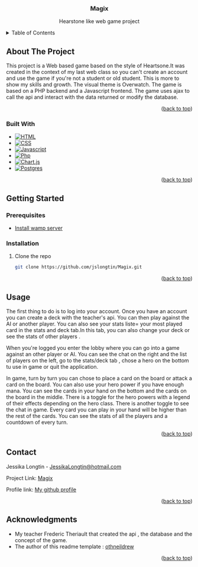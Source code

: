 

<!-- Info connexions
username : Name_Hidden  -->

<a name="readme-top"></a>



<!-- PROJECT LOGO -->
<br />
<div align="center">
<h3 align="center">Magix</h3>

  <p align="center">
    Hearstone like web game project
  </p>
</div>



<!-- TABLE OF CONTENTS -->
<details>
  <summary>Table of Contents</summary>
  <ol>
    <li>
      <a href="#about-the-project">About The Project</a>
      <ul>
        <li><a href="#built-with">Built With</a></li>
      </ul>
    </li>
    <li>
      <a href="#getting-started">Getting Started</a>
      <ul>
        <li><a href="#prerequisites">Prerequisites</a></li>
        <li><a href="#installation">Installation</a></li>
      </ul>
    </li>
    <li><a href="#usage">Usage</a></li>
    <li><a href="#contact">Contact</a></li>
    <li><a href="#acknowledgments">Acknowledgments</a></li>
  </ol>
</details>



<!-- ABOUT THE PROJECT -->
## About The Project
<!-- [![Homescreen][homepage-screenshot]] -->
<!-- [![Product Name Screen Shot][product-screenshot]](https://example.com) -->

This project is a Web based game based on the style of Heartsone.It was created in the context of my last web class so you can't create an account and use the game if you're not a student or old student. This is more to show my skills and growth.  The visual theme is Overwatch. The game is based on a PHP backend and a Javascript frontend. The game uses ajax to call the api and interact with the data returned or modify the database. 

<p align="right">(<a href="#readme-top">back to top</a>)</p>



### Built With

* [![HTML][HTML5]][html-url]
* [![CSS][CSS3]][css-url]
* [![Javascript][Javascript]][js-url]
* [![Php][PHP]][php-url]
* [![Chart.js][Chart.js]][Chart.js-url]
* [![Postgres][Postgres]][Postgres-url]


<p align="right">(<a href="#readme-top">back to top</a>)</p>



<!-- GETTING STARTED -->
## Getting Started


### Prerequisites

* [Install wamp server](https://www.wampserver.com/en/download-wampserver-64bits/#)
  

### Installation

1. Clone the repo
   ```sh
   git clone https://github.com/jslongtin/Magix.git
   ```


<p align="right">(<a href="#readme-top">back to top</a>)</p>



<!-- USAGE EXAMPLES -->
## Usage

The first thing to do is to log into your account. Once you have an account you can create a deck with the teacher's api. You can then play against the AI or another player. You can also see your stats liste= your most played card in the stats and deck tab.In this tab, you can also change your deck or see the stats of other players .

<!-- [![Lobby][lobby-screenshot]] -->
When you're logged you enter the lobby where you can go into a game against an other player or AI. You can see the chat on the right and the list of players on the left, go to the stats/deck tab , chose a hero on the bottom tu use in game or quit the application.

<!-- [![InGame][in-game-screenshot]] -->
In game, turn by turn you can chose to place a card on the board or attack a card on the board. You can also use your hero power if you have enough mana.  You can see the cards in your hand on the bottom and the cards on the board in the middle. There is a toggle for the hero powers with a legend of their effects depending on the hero class. There is another toggle to see the chat in game. Every card you can play in your hand will be higher than the rest of the cards. You can see the stats of all the players and a countdown of every turn.



<p align="right">(<a href="#readme-top">back to top</a>)</p>


<!-- CONTACT -->
## Contact

Jessika Longtin -  JessikaLongtin@hotmail.com

Project Link: [Magix](https://github.com/jslongtin/Magix)

Profile link: [My github profile](https://github.com/jslongtin)

<p align="right">(<a href="#readme-top">back to top</a>)</p>



<!-- ACKNOWLEDGMENTS -->
## Acknowledgments

* My teacher Frederic Theriault that created the api , the database and the concept of the game.
* The author of this readme template : [othneildrew](https://github.com/othneildrew/Best-README-Template)

<p align="right">(<a href="#readme-top">back to top</a>)</p>



<!-- MARKDOWN LINKS & IMAGES -->
<!-- https://www.markdownguide.org/basic-syntax/#reference-style-links -->

[HTML5]: https://img.shields.io/badge/html5-%23E34F26.svg?style=for-the-badge&logo=html5&logoColor=white
[html-url]: https://html.com
[CSS3]: https://img.shields.io/badge/css3-%231572B6.svg?style=for-the-badge&logo=css3&logoColor=white 
[css-url]: https://www.css3.com
[JavaScript]: https://img.shields.io/badge/javascript-%23323330.svg?style=for-the-badge&logo=javascript&logoColor=%23F7DF1E 
[js-url]: https://www.javascript.com
[PHP]: https://img.shields.io/badge/php-%23777BB4.svg?style=for-the-badge&logo=php&logoColor=white 
[php-url]: https://www.php.net
[Chart.js]: https://img.shields.io/badge/chart.js-F5788D.svg?style=for-the-badge&logo=chart.js&logoColor=white 
[Chart.js-url]: https://www.chartjs.org
[Postgres]: https://img.shields.io/badge/postgres-%23316192.svg?style=for-the-badge&logo=postgresql&logoColor=white
[Postgres-url]: https://www.postgresql.org 
<!-- [homepage-screenshot]:
[lobby-screenshot]:
[in-game-screenshot]: -->


[contributors-shield]: https://img.shields.io/github/contributors/github_username/repo_name.svg?style=for-the-badge
[contributors-url]: https://github.com/github_username/repo_name/graphs/contributors
[forks-shield]: https://img.shields.io/github/forks/github_username/repo_name.svg?style=for-the-badge
[forks-url]: https://github.com/github_username/repo_name/network/members
[stars-shield]: https://img.shields.io/github/stars/github_username/repo_name.svg?style=for-the-badge
[stars-url]: https://github.com/github_username/repo_name/stargazers
[issues-shield]: https://img.shields.io/github/issues/github_username/repo_name.svg?style=for-the-badge
[issues-url]: https://github.com/github_username/repo_name/issues
[license-shield]: https://img.shields.io/github/license/github_username/repo_name.svg?style=for-the-badge
[license-url]: https://github.com/github_username/repo_name/blob/master/LICENSE.txt
[linkedin-shield]: https://img.shields.io/badge/-LinkedIn-black.svg?style=for-the-badge&logo=linkedin&colorB=555
[linkedin-url]: https://linkedin.com/in/linkedin_username
[product-screenshot]: images/screenshot.png
[Next.js]: https://img.shields.io/badge/next.js-000000?style=for-the-badge&logo=nextdotjs&logoColor=white
[Next-url]: https://nextjs.org/
[React.js]: https://img.shields.io/badge/React-20232A?style=for-the-badge&logo=react&logoColor=61DAFB
[React-url]: https://reactjs.org/
[Vue.js]: https://img.shields.io/badge/Vue.js-35495E?style=for-the-badge&logo=vuedotjs&logoColor=4FC08D
[Vue-url]: https://vuejs.org/
[Angular.io]: https://img.shields.io/badge/Angular-DD0031?style=for-the-badge&logo=angular&logoColor=white
[Angular-url]: https://angular.io/
[Svelte.dev]: https://img.shields.io/badge/Svelte-4A4A55?style=for-the-badge&logo=svelte&logoColor=FF3E00
[Svelte-url]: https://svelte.dev/
[Laravel.com]: https://img.shields.io/badge/Laravel-FF2D20?style=for-the-badge&logo=laravel&logoColor=white
[Laravel-url]: https://laravel.com
[Bootstrap.com]: https://img.shields.io/badge/Bootstrap-563D7C?style=for-the-badge&logo=bootstrap&logoColor=white
[Bootstrap-url]: https://getbootstrap.com
[JQuery.com]: https://img.shields.io/badge/jQuery-0769AD?style=for-the-badge&logo=jquery&logoColor=white
[JQuery-url]: https://jquery.com 